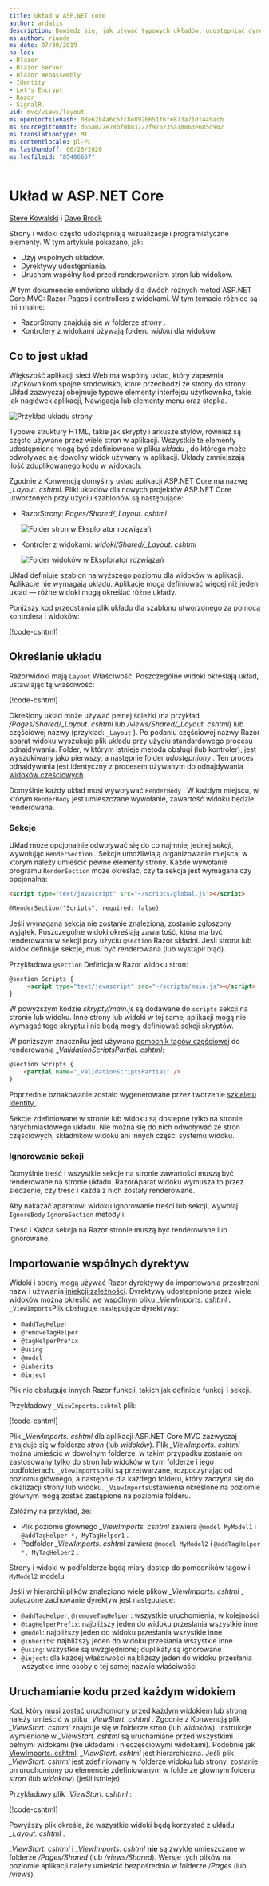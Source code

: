 ```yaml
---
title: Układ w ASP.NET Core
author: ardalis
description: Dowiedz się, jak używać typowych układów, udostępniać dyrektywy i uruchamiać wspólny kod przed renderowaniem widoków w aplikacji ASP.NET Core.
ms.author: riande
ms.date: 07/30/2019
no-loc:
- Blazor
- Blazor Server
- Blazor WebAssembly
- Identity
- Let's Encrypt
- Razor
- SignalR
uid: mvc/views/layout
ms.openlocfilehash: 08e6284a6c5fc8e8926651f6fe873a71df449acb
ms.sourcegitcommit: d65a027e78bf0b83727f975235a18863e685d902
ms.translationtype: MT
ms.contentlocale: pl-PL
ms.lasthandoff: 06/26/2020
ms.locfileid: "85406657"
---
```

# <a name="layout-in-aspnet-core"></a>Układ w ASP.NET Core

[Steve Kowalski](https://ardalis.com/) i [Dave Brock](https://twitter.com/daveabrock)

Strony i widoki często udostępniają wizualizacje i programistyczne elementy. W tym artykule pokazano, jak:

* Użyj wspólnych układów.
* Dyrektywy udostępniania.
* Uruchom wspólny kod przed renderowaniem stron lub widoków.

W tym dokumencie omówiono układy dla dwóch różnych metod ASP.NET Core MVC: Razor Pages i controllers z widokami. W tym temacie różnice są minimalne:

* RazorStrony znajdują się w folderze *strony* .
* Kontrolery z widokami używają folderu *widoki* dla widoków.

## <a name="what-is-a-layout"></a>Co to jest układ

Większość aplikacji sieci Web ma wspólny układ, który zapewnia użytkownikom spójne środowisko, które przechodzi ze strony do strony. Układ zazwyczaj obejmuje typowe elementy interfejsu użytkownika, takie jak nagłówek aplikacji, Nawigacja lub elementy menu oraz stopka.

![Przykład układu strony](layout/_static/page-layout.png)

Typowe struktury HTML, takie jak skrypty i arkusze stylów, również są często używane przez wiele stron w aplikacji. Wszystkie te elementy udostępnione mogą być zdefiniowane w pliku *układu* , do którego może odwoływać się dowolny widok używany w aplikacji. Układy zmniejszają ilość zduplikowanego kodu w widokach.

Zgodnie z Konwencją domyślny układ aplikacji ASP.NET Core ma nazwę *_Layout. cshtml*. Pliki układów dla nowych projektów ASP.NET Core utworzonych przy użyciu szablonów są następujące:

* RazorStrony: *Pages/Shared/_Layout. cshtml*

  ![Folder stron w Eksplorator rozwiązań](layout/_static/rp-web-project-views.png)

* Kontroler z widokami: *widoki/Shared/_Layout. cshtml*

  ![Folder widoków w Eksplorator rozwiązań](layout/_static/mvc-web-project-views.png)

Układ definiuje szablon najwyższego poziomu dla widoków w aplikacji. Aplikacje nie wymagają układu. Aplikacje mogą definiować więcej niż jeden układ — różne widoki mogą określać różne układy.

Poniższy kod przedstawia plik układu dla szablonu utworzonego za pomocą kontrolera i widoków:

[!code-cshtml[](~/common/samples/WebApplication1/Views/Shared/_Layout.cshtml?highlight=44,72)]

## <a name="specifying-a-layout"></a>Określanie układu

Razorwidoki mają `Layout` Właściwość. Poszczególne widoki określają układ, ustawiając tę właściwość:

[!code-cshtml[](../../common/samples/WebApplication1/Views/_ViewStart.cshtml?highlight=2)]

Określony układ może używać pełnej ścieżki (na przykład */Pages/Shared/_Layout. cshtml* lub */views/Shared/_Layout. cshtml*) lub częściowej nazwy (przykład: `_Layout` ). Po podaniu częściowej nazwy Razor aparat widoku wyszukuje plik układu przy użyciu standardowego procesu odnajdywania. Folder, w którym istnieje metoda obsługi (lub kontroler), jest wyszukiwany jako pierwszy, a następnie folder *udostępniony* . Ten proces odnajdywania jest identyczny z procesem używanym do odnajdywania [widoków częściowych](xref:mvc/views/partial#partial-view-discovery).

Domyślnie każdy układ musi wywoływać `RenderBody` . W każdym miejscu, w którym `RenderBody` jest umieszczane wywołanie, zawartość widoku będzie renderowana.

<a name="layout-sections-label"></a>
<!-- https://stackoverflow.com/questions/23327578 -->
### <a name="sections"></a>Sekcje

Układ może opcjonalnie odwoływać się do co najmniej jednej *sekcji*, wywołując `RenderSection` . Sekcje umożliwiają organizowanie miejsca, w którym należy umieścić pewne elementy strony. Każde wywołanie programu `RenderSection` może określać, czy ta sekcja jest wymagana czy opcjonalna:

```html
<script type="text/javascript" src="~/scripts/global.js"></script>

@RenderSection("Scripts", required: false)
```

Jeśli wymagana sekcja nie zostanie znaleziona, zostanie zgłoszony wyjątek. Poszczególne widoki określają zawartość, która ma być renderowana w sekcji przy użyciu `@section` Razor składni. Jeśli strona lub widok definiuje sekcję, musi być renderowana (lub wystąpił błąd).

Przykładowa `@section` Definicja w Razor widoku stron:

```html
@section Scripts {
     <script type="text/javascript" src="~/scripts/main.js"></script>
}
```

W powyższym kodzie *skrypty/main.js* są dodawane do `scripts` sekcji na stronie lub widoku. Inne strony lub widoki w tej samej aplikacji mogą nie wymagać tego skryptu i nie będą mogły definiować sekcji skryptów.

W poniższym znaczniku jest używana [pomocnik tagów częściowej](xref:mvc/views/tag-helpers/builtin-th/partial-tag-helper) do renderowania *_ValidationScriptsPartial. cshtml*:

```html
@section Scripts {
    <partial name="_ValidationScriptsPartial" />
}
```

Poprzednie oznakowanie zostało wygenerowane przez tworzenie [szkieletu Identity ](xref:security/authentication/scaffold-identity).

Sekcje zdefiniowane w stronie lub widoku są dostępne tylko na stronie natychmiastowego układu. Nie można się do nich odwoływać ze stron częściowych, składników widoku ani innych części systemu widoku.

### <a name="ignoring-sections"></a>Ignorowanie sekcji

Domyślnie treść i wszystkie sekcje na stronie zawartości muszą być renderowane na stronie układu. RazorAparat widoku wymusza to przez śledzenie, czy treść i każda z nich zostały renderowane.

Aby nakazać aparatowi widoku ignorowanie treści lub sekcji, wywołaj `IgnoreBody` `IgnoreSection` metody i.

Treść i Każda sekcja na Razor stronie muszą być renderowane lub ignorowane.

<a name="viewimports"></a>

## <a name="importing-shared-directives"></a>Importowanie wspólnych dyrektyw

Widoki i strony mogą używać Razor dyrektywy do importowania przestrzeni nazw i używania [iniekcji zależności](dependency-injection.md). Dyrektywy udostępnione przez wiele widoków można określić we wspólnym pliku *_ViewImports. cshtml* . `_ViewImports`Plik obsługuje następujące dyrektywy:

* `@addTagHelper`
* `@removeTagHelper`
* `@tagHelperPrefix`
* `@using`
* `@model`
* `@inherits`
* `@inject`

Plik nie obsługuje innych Razor funkcji, takich jak definicje funkcji i sekcji.

Przykładowy `_ViewImports.cshtml` plik:

[!code-cshtml[](../../common/samples/WebApplication1/Views/_ViewImports.cshtml)]

Plik *_ViewImports. cshtml* dla aplikacji ASP.NET Core MVC zazwyczaj znajduje się w folderze *stron* (lub *widoków*). Plik *_ViewImports. cshtml* można umieścić w dowolnym folderze. w takim przypadku zostanie on zastosowany tylko do stron lub widoków w tym folderze i jego podfolderach. `_ViewImports`pliki są przetwarzane, rozpoczynając od poziomu głównego, a następnie dla każdego folderu, który zaczyna się do lokalizacji strony lub widoku. `_ViewImports`ustawienia określone na poziomie głównym mogą zostać zastąpione na poziomie folderu.

Załóżmy na przykład, że:

* Plik poziomu głównego *_ViewImports. cshtml* zawiera `@model MyModel1` i `@addTagHelper *, MyTagHelper1` .
* Podfolder *_ViewImports. cshtml* zawiera `@model MyModel2` i `@addTagHelper *, MyTagHelper2` .

Strony i widoki w podfolderze będą miały dostęp do pomocników tagów i `MyModel2` modelu.

Jeśli w hierarchii plików znaleziono wiele plików *_ViewImports. cshtml* , połączone zachowanie dyrektyw jest następujące:

* `@addTagHelper`, `@removeTagHelper` : wszystkie uruchomienia, w kolejności
* `@tagHelperPrefix`: najbliższy jeden do widoku przesłania wszystkie inne
* `@model`: najbliższy jeden do widoku przesłania wszystkie inne
* `@inherits`: najbliższy jeden do widoku przesłania wszystkie inne
* `@using`: wszystkie są uwzględnione; duplikaty są ignorowane
* `@inject`: dla każdej właściwości najbliższy jeden do widoku przesłania wszystkie inne osoby o tej samej nazwie właściwości

<a name="viewstart"></a>

## <a name="running-code-before-each-view"></a>Uruchamianie kodu przed każdym widokiem

Kod, który musi zostać uruchomiony przed każdym widokiem lub stroną należy umieścić w pliku *_ViewStart. cshtml* . Zgodnie z Konwencją plik *_ViewStart. cshtml* znajduje się w folderze *stron* (lub *widoków*). Instrukcje wymienione w *_ViewStart. cshtml* są uruchamiane przed wszystkimi pełnymi widokami (nie układami i nieczęściowymi widokami). Podobnie jak [ViewImports. cshtml](xref:mvc/views/layout#viewimports), *_ViewStart. cshtml* jest hierarchiczna. Jeśli plik *_ViewStart. cshtml* jest zdefiniowany w folderze widoku lub strony, zostanie on uruchomiony po elemencie zdefiniowanym w folderze głównym folderu *stron* (lub *widoków*) (jeśli istnieje).

Przykładowy plik *_ViewStart. cshtml* :

[!code-cshtml[](../../common/samples/WebApplication1/Views/_ViewStart.cshtml)]

Powyższy plik określa, że wszystkie widoki będą korzystać z układu *_Layout. cshtml* .

*_ViewStart. cshtml* i *_ViewImports. cshtml* **nie** są zwykle umieszczane w folderze */Pages/Shared* (lub */views/Shared*). Wersje tych plików na poziomie aplikacji należy umieścić bezpośrednio w folderze */Pages* (lub */views*).

